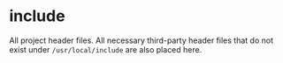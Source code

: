 include
=======

All project header files. All necessary third-party header files that do not exist under `/usr/local/include` are also placed here.